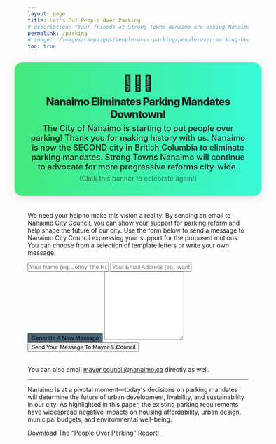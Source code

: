 ```yaml
---
layout: page
title: Let's Put People Over Parking
# description: "Your friends at Strong Towns Nanaimo are asking Nanaimo City Council and Staff to put #PeopleOverParking. It's time to rethink our parking mandates and create a more sustainable, equitable, and vibrant city. Learn more about our proposal and how you can help make it a reality."
permalink: /parking
# image: '/images/campaigns/people-over-parking/people-over-parking-header.png'
toc: true
---
```


<!-- Celebration Banner (Improved) -->
<div id="celebration-banner" style="
  width: 100vw;
  max-width: 100%;
  left: 50%;
  transform: translateX(-50%);
  background: linear-gradient(90deg, #43e97b 0%, #38f9d7 100%);
  color: #222;
  padding: 30px;
  margin: 0 0 36px 0;
  border-radius: 18px;
  text-align: center;
  box-shadow: 0 4px 24px rgba(0,0,0,0.10), 0 1.5px 6px rgba(0,0,0,0.08);
  position: relative;
  z-index: 10;
  font-family: inherit;
">
  <span style="font-size: 2.2rem; line-height: 1;">🎉🥳🎊</span>
  <h2 style="margin: 10px 0 6px 0; font-size: 1.5rem; font-weight: 800; letter-spacing: -1px;">Nanaimo Eliminates Parking Mandates Downtown!</h2>
  <div style="font-size: 1.15rem; font-weight: 500; margin-bottom: 0;">The City of Nanaimo is starting to put people over parking! Thank you for making history with us. Nanaimo is now the SECOND city in British Columbia to eliminate parking mandates. Strong Towns Nanaimo will continue to advocate for more progressive reforms city-wide.</div>
  <div style="font-size: 0.95rem; color: #333; margin-top: 7px; opacity: 0.7;">(Click this banner to celebrate again!)</div>
</div>

<style>
#celebration-banner {
  animation: slideInDown 0.8s cubic-bezier(.77,0,.18,1);
  border-radius: 18px !important;
  box-shadow: 0 4px 24px rgba(0,0,0,0.10), 0 1.5px 6px rgba(0,0,0,0.08) !important;
}
@media (max-width: 600px) {
  #celebration-banner h2 { font-size: 1.2rem; }
  #celebration-banner { padding: 18px 2vw 14px 2vw; border-radius: 10px !important; }
}
</style>

<!-- Confetti Library -->
<script src="https://cdn.jsdelivr.net/npm/canvas-confetti@1.6.0/dist/confetti.browser.min.js"></script>

<script>
function celebrate() {
  confetti({
    particleCount: 100,
    spread: 70,
    origin: { y: 0.6 }
  });
  const colors = ['#ff0000', '#00ff00', '#0000ff', '#ffff00', '#ff00ff', '#00ffff', '#ff8800', '#8800ff'];
  for (let i = 0; i < 50; i++) {
    setTimeout(() => {
      const confetti = document.createElement('div');
      confetti.className = 'confetti';
      confetti.style.left = Math.random() * 100 + 'vw';
      confetti.style.backgroundColor = colors[Math.floor(Math.random() * colors.length)];
      confetti.style.animationDelay = Math.random() * 2 + 's';
      confetti.style.animationDuration = (Math.random() * 2 + 2) + 's';
      document.body.appendChild(confetti);
      setTimeout(() => {
        if (confetti.parentNode) confetti.parentNode.removeChild(confetti);
      }, 5000);
    }, i * 100);
  }
}
window.addEventListener('load', () => { setTimeout(celebrate, 500); });
document.addEventListener('DOMContentLoaded', () => {
  const banner = document.getElementById('celebration-banner');
  if (banner) {
    banner.addEventListener('click', celebrate);
    banner.style.cursor = 'pointer';
  }
});
</script>

We need your help to make this vision a reality. By sending an email to Nanaimo City Council, you can show your support for parking reform and help shape the future of our city. Use the form below to send a message to Nanaimo City Council expressing your support for the proposed motions. You can choose from a selection of template letters or write your own message.

<form style="margin-bottom: 32px;" >
    <input type="hidden" class="campaign-input" name="_subject" id="_subject" name="_subject">
    <input type="hidden" class="campaign-input" name="_from" id="_from" name="_from">
    <input class="campaign-input" type="text" id="name" name="name" placeholder="Your Name (eg. Johny The Housing Activist)" required>
    <input class="campaign-input" type="email" id="email" name="email" placeholder="Your Email Address (eg. iwanthousing@gmail.com)" required>
    <select style="display:none;visibility:hidden;" id="template" name="template" required>
        <option value="">-- Select a template --</option>
        <option value="template1">Template 1</option>
        <option value="template2">Template 2</option>
        <option value="template3">Template 3</option>
        <option value="template4">Template 4</option>
        <option value="template5">Template 5</option>
        <option value="template6">Template 6</option>
        <option value="template7">Template 7</option>
        <option value="template8">Template 8</option>
        <option value="template9">Template 9</option>
        <option value="template10">Template 10</option>
        <option value="template11">Template 11</option>
        <option value="template12">Template 12</option>
        <option value="template13">Template 13</option>
        <option value="template14">Template 14</option>
        <option value="template15">Template 15</option>
        <option value="template16">Template 16</option>
        <option value="template17">Template 17</option>
        <option value="template18">Template 18</option>
        <option value="template19">Template 19</option>
        <option value="template20">Template 20</option>
        <option value="template21">Template 21</option>
    </select>
    <button style="background-color: #48687a;" class="campaign-submit" type="button" id="randomizeBtn">Generate A New Message</button>
    <input type="hidden" name="_to" value="michael@bassi.li">
    <textarea class="campaign-message" id="message" name="message" rows="10" required></textarea>
    <button class="campaign-submit" type="submit">Send Your Message To Mayor & Council</button>
    <input type="hidden" name="_captcha" value="false">
</form>

<script>
  const templateLetters = {
    template1: "Mayor and Council, eliminating mandatory parking requirements is crucial to solving Nanaimo's housing crisis. These mandates inflate development costs by forcing developers to dedicate valuable land to parking instead of much-needed housing. Without them, builders could provide more units, increasing housing supply and making homes more affordable. Parking mandates hinder the construction of affordable and diverse housing options, so by abolishing them, we can create more livable, affordable communities for all. Thank you for your time, and I urge you to seriously consider this proposal for the benefit of Nanaimo's future.",
    template2: "I urge you to support Strong Towns Nanaimo's call to abolish parking mandates because they create unnecessary obstacles for small businesses. Entrepreneurs already struggle with high startup costs, and parking requirements only add to the financial burden. By requiring parking spaces that often go unused, we make it harder for local businesses to open and operate, especially in dense, walkable neighbourhoods. Removing these barriers will make it easier for local businesses to thrive and create a more vibrant local economy. Thank you for considering this important change that will empower Nanaimo's small business community.",
    template3: "Our city's valuable land is being wasted on empty parking lots, and that's why I support abolishing parking mandates. These vast, unused spaces contribute little to the community, while they could instead be used for housing, green spaces, or local businesses. Eliminating parking mandates will free up land for more productive and engaging purposes, fostering a more walkable, community-focused urban environment that benefits all residents. Thank you for your time, and I hope you will give this proposal thoughtful consideration for the future of our city.",
    template4: "I believe that abolishing parking mandates is essential for fostering local economic growth. By requiring excessive parking, we reduce the space available for shops, housing, and other productive uses that would generate more economic activity. This hurts local businesses and limits opportunities for economic development. Removing these mandates will allow land to be used more efficiently, creating vibrant urban areas that attract businesses and residents alike. Thank you for considering this important step toward a more dynamic and prosperous Nanaimo.",
    template5: "I believe parking mandates are stifling Nanaimo's potential, which is why I support their removal. By forcing developers to prioritize parking, we limit their ability to create diverse, human-centered developments. These requirements result in more concrete and less community space, reducing the vibrancy and character of our city. By removing parking mandates, we can encourage innovative, people-oriented urban design that makes Nanaimo a more inviting and economically productive place to live. Thank you for your time and dedication to improving our community, and I hope you will consider this important proposal.",
    template6: "I stand with Strong Towns Nanaimo in advocating for the removal of parking mandates because they make housing less affordable. When developers are required to include parking, the added costs are passed on to tenants and homebuyers, making homes more expensive for everyone. This is especially problematic for those who don't even own cars. Removing these mandates would help reduce housing costs and provide more equitable access to affordable housing across the city. Thank you for your time, and I encourage you to consider this positive change for our growing community.",
    template7: "I support abolishing parking mandates because they encourage unnecessary car dependency. By requiring parking in every development, we reinforce the idea that cars are the default mode of transportation. This undermines efforts to promote alternative, more sustainable transportation options like public transit, cycling, and walking. Eliminating these mandates will help create a city that supports more sustainable, healthier ways of getting around, reducing congestion and pollution. Thank you for considering this change that will make Nanaimo a greener, more livable city.",
    template8: "Parking mandates are holding back infill development in Nanaimo, and that's why I believe they should be abolished. These requirements make it harder to build in established neighbourhoods, where space is already limited. Instead of using land for more housing or businesses, developers are forced to provide parking. Abolishing parking mandates will allow for smarter, more efficient infill development, which is critical to meeting our city's growing housing needs while reducing sprawl. Thank you for your time, and I encourage you to consider this smart, forward-thinking proposal.",
    template9: "Nanaimo's future should prioritize people, not cars, which is why I support removing parking mandates. These mandates lead to parking lots that take up valuable land that could be better used for parks, public spaces, or affordable housing. By eliminating parking requirements, we can repurpose this land for community-focused spaces that promote social interaction, improve quality of life, and make our city more livable. Thank you for your time, and I hope you will consider this proposal that prioritizes the needs of our community.",
    template10: "Parking mandates contribute to urban sprawl, and I believe they should be abolished to create a more sustainable Nanaimo. When parking is prioritized over people, developers are forced to build outward, increasing distances between housing, jobs, and services. This leads to a car-dependent city, higher infrastructure costs, and less walkability. By eliminating parking mandates, we can encourage denser, more sustainable development that benefits the entire community, both economically and environmentally. Thank you for considering this proposal, which will help create a more connected and sustainable city.",
    template12: "Mayor and Council, I fully support the removal of parking mandates as they make it more difficult to develop affordable housing. When developers are required to build parking spaces, it drives up construction costs and takes away land that could be used for housing. With fewer parking mandates, we can create more housing units, helping to address the housing shortage in Nanaimo. By reducing this burden, we can make it easier for people of all income levels to find a place to live. Thank you for your time, and I hope you consider this proposal to make housing more accessible for all.",
    template13: "I believe abolishing parking mandates is a crucial step toward encouraging local entrepreneurship. Small businesses often operate on limited budgets, and mandatory parking spaces increase their overhead costs significantly. Many businesses don't need as much parking as the mandates require, and the land could be better used to expand their services or enhance the customer experience. By removing these requirements, Nanaimo can foster a more business-friendly environment. Thank you for your time, and I urge you to consider this change for the benefit of local businesses.",
    template14: "Mayor and Council, eliminating mandatory parking requirements will create more opportunities for thoughtful urban development. Parking lots often sit empty, contributing nothing to the surrounding community. Instead, this land could be used for housing, parks, or public spaces that benefit residents. Reducing parking mandates will allow developers to make better use of available land, creating vibrant, mixed-use areas that enhance the quality of life in Nanaimo. Thank you for your time and for considering this forward-thinking approach to urban planning.",
    template15: "I strongly support the removal of parking mandates because they disproportionately affect people who do not drive. Many residents rely on public transit, walking, or biking as their primary modes of transportation. Yet, they are still burdened by the costs of parking that they do not use. Removing these mandates will make housing more affordable for everyone, especially those who don't own cars. Thank you for your time, and I hope you will consider this equitable policy change for a more inclusive Nanaimo.",
    template16: "I support the removal of parking mandates because they limit our ability to create pedestrian-friendly neighbourhoods. Parking lots dominate urban spaces, making them less inviting and harder to navigate on foot. By eliminating these mandates, we can prioritize walkability, public spaces, and transit access. This shift would make Nanaimo a more livable, vibrant city, where people can enjoy their neighbourhoods without being forced to rely on cars. Thank you for your time, and I encourage you to support this important step toward a more walkable city.",
    template17: "Removing parking mandates is essential for promoting more sustainable transportation options in Nanaimo. When we require parking spaces in all developments, we make car use the default mode of transportation. However, many residents want to rely more on public transit, cycling, or walking. Eliminating parking mandates will encourage more sustainable habits and reduce our city's environmental footprint. Thank you for your time, and I hope you will consider this environmentally responsible proposal.",
    template18: "Mayor and Council, I support Strong Towns Nanaimo's call to abolish parking mandates because they limit the density of development in our city. Parking requirements mean developers have to spread out their projects to accommodate cars, rather than focusing on building up and using land efficiently. By removing parking mandates, we can encourage denser, more efficient developments that support a broader range of housing options and make better use of infrastructure. Thank you for considering this critical change for a more efficient and inclusive city.",
    template19: "I believe parking mandates should be abolished because they prioritize cars over the needs of the community. Large parking lots create urban spaces that are dominated by vehicles rather than people, making neighbourhoods less walkable and less engaging. By removing these mandates, we can reclaim urban spaces for people, creating more parks, plazas, and community-focused areas that benefit everyone. Thank you for your time, and I urge you to consider this important shift toward a people-first urban design.",
    template20: "I support abolishing parking mandates because they are a financial burden on developers and homebuyers alike. The costs of creating parking spaces are ultimately passed on to consumers, making both housing and commercial space more expensive. This is an unnecessary burden, especially in areas where many residents may not need parking at all. By removing these mandates, we can lower costs and make housing and businesses more accessible. Thank you for your time, and I hope you consider this proposal to create a more affordable Nanaimo.",
    template21: "Mayor and Council, I strongly support the elimination of parking mandates because they do not align with our city's sustainability goals. Requiring parking in every development encourages more driving and makes it harder for people to choose greener transportation options. Removing parking mandates would send a clear signal that Nanaimo is committed to creating a sustainable future by promoting alternatives to car travel. Thank you for your time, and I hope you will support this environmentally conscious proposal to help build a more sustainable city.",
  };
  const templateSelect = document.getElementById('template');
  const messageTextarea = document.getElementById('message');
  const randomizeBtn = document.getElementById('randomizeBtn');
  function setRandomTemplate() {
    const templateKeys = Object.keys(templateLetters);
    const randomKey = templateKeys[Math.floor(Math.random() * templateKeys.length)];
    templateSelect.value = randomKey;
    messageTextarea.value = templateLetters[randomKey];
  }
  window.onload = setRandomTemplate;
  templateSelect.addEventListener('change', function() {
    const selectedTemplate = this.value;
    messageTextarea.value = templateLetters[selectedTemplate] || '';
  });
  randomizeBtn.addEventListener('click', setRandomTemplate);
  document.querySelector('form').addEventListener('submit', function() {
        var name = document.getElementById('name').value;
        var email = document.getElementById('email').value;
        var message = document.getElementById('message').value;
        var subject = name + " - Support for People Over Parking";
        window.location.href = "mailto:mayor.council@nanaimo.ca?subject=" + encodeURIComponent(subject) + "&body=" + encodeURIComponent(message);
    });
</script>

You can also email [mayor.council@nanaimo.ca](mailto:mayor.council@nanaimo.ca) directly as well.

***

Nanaimo is at a pivotal moment—today's decisions on parking mandates will determine the future of urban development, livability, and sustainability in our city. As highlighted in this paper, the existing parking requirements have widespread negative impacts on housing affordability, urban design, municipal budgets, and environmental well-being.

<div style="margin-bottom:32px;">
<a target="_blank" href="/reports/people-over-parking-2024-09-01.pdf">
  <div style="height:100%;z-index: 10;border-radius: 60px !important;" id="parking-victoria-button">
    <div class="parking_banner_bg lazy loaded" data-bg="" data-ll-status="entered">
      <div id="parking_banner_text">
        Download The "People Over Parking" Report!
      </div>
    </div>
  </div>
</a>
</div>

Nanaimo has already solved the housing crisis… _for cars_. Strong Towns Nanaimo & friends are asking Nanaimo City Council and Staff to put people over parking.

- 🚗 [What The Heck Are Mandatory Parking Requirements?](#what-the-heck-are-mandatory-parking-requirements-and-why-are-they-so-bad)
- 🛠️ [Our Proposal For Parking Reform In Nanaimo](#our-proposal-for-parking-reform-in-nanaimo)
- 🌎 [See Where Parking Reform Has Already Happened](#see-where-parking-reform-has-already-happened)
- 📃 [Words From Community Supporters Our Proposal](#hear-from-groups-in-nanaimo-and-beyond-that-support-our-proposal-for-parking-reform)
- 🙌 [Read Letters Of Support For Our Proposal](#read-letters-of-support-for-our-proposal)

# What The Heck Are Mandatory Parking Requirements And Why Are They So Bad?

Parking mandates are regulations that require developers to provide a certain number of parking spaces for each new building they construct. These requirements are intended to ensure that there is enough parking available for residents, customers, and employees. However, they often result in an overabundance of parking, which can have negative consequences for urban development, housing affordability, and the environment. Municipal parking requirements were initially implemented in a time when personal automobiles were assumed to be the best and primary mode of transportation.

> "The right to access every building in a city by private motorcar in an age when everyone owns such a vehicle, is actually the right to destroy the city." &mdash; Lewis Mumford, 1961

We have learned much about equity, finance, and the environment since those days and it is clear—parking minimums are a subsidy to the automobile which comes as a detriment to nearly everyone in society, including those who drive them. Parking minimums were created with the specific intent to alleviate on-street parking congestion. Ultimately, however, these regulations have resulted in an overabundance of parking infrastructure, leading to a host of urban planning challenges. By embracing reform, we have the opportunity to create a more equitable, economically robust, and environmentally sustainable Nanaimo. The time to act is now, and with the support of policymakers, planners, and the community, we can build a city that truly reflects our shared values and aspirations. 

![Our contribution to Park(ing) Day 2024. Strong Towns Nanaimo transformed a single parking space into an outdoor living room, complete with a TV, seating, board games, Twister, and more! (Strong Towns Nanaimo)](/images/campaigns/people-over-parking/parking-day-1.jpg){:loading="lazy"}
*Our contribution to Park(ing) Day 2024. Strong Towns Nanaimo transformed a single parking space into an outdoor living room, complete with a TV, seating, board games, Twister, and more! (Strong Towns Nanaimo)*


## Our Proposal For Parking Reform In Nanaimo

Two draft proposals for parking reform are being brought to the Governance and Priorities Committee. The two proposals are:

- Motion to change the word "required" to "recommended" in Section 7.3.3 Off-Street Parking Regulations Bylaw 2018 No. 7266, **OR**...
- Motion to expand section 7.3.(i) of the Off-Street Parking Regulations Bylaw 2018 No. 7266.03. (Transit- Oriented Areas) to cover all reliable and regular bus stops (defined by BC Transit as services of "at least 30 minutes at peak commute times."). Source: RDN Transit Future Plan 2022.

These motions independently seek to rectify the adverse impacts of our current parking provisions and foster sustainable, equitable, beautiful, and prosperous urban development in our beloved city.

![We have allowed our city to be dominated by auto-oriented uses, leading to unpleasant, dangerous, and unproductive urban spaces. Our off-street parking bylaws have been built to favour stip malls over vibrant urban areas. (Google Maps)](/images/campaigns/people-over-parking/woodgrove-parking-1.png){:loading="lazy"}
*We have allowed our city to be dominated by auto-oriented uses, leading to unpleasant, dangerous, and unproductive urban spaces. Our off-street parking bylaws have been built to favour stip malls over vibrant urban areas. (Google Maps)*

## See Where Parking Reform Has Already Happened

While to many Canadians and residents of Nanaimo, market-controlled parking might seem unthinkable, Parking reform is anything but new. Below is a map of all cities in North America that have removed their parking mandates or relaxed their parking requirements city-wide.

<div style="border: 1px solid var(--border-second-color) !important;box-shadow: 0 0 30px rgba(0,0,0,.3);margin-bottom: 32px;border-radius: 10px;">
    <iframe src="https://parkingreform.org/mandates-map" width="100%" height="100%"></iframe>
</div>

Parking reform isn't fringe–momentum is building across North America for change. Canadian cities as large as Toronto, O.N. (population 2,794,356) to towns as small as Lunenburg, N.S. (population 2,263) have discovered the potential that eliminating parking mandates holds.

## Hear From Groups In Nanaimo And Beyond That Support Our Proposal For Parking Reform

We are proud to have the support of dozens of organizations and individuals from Nanaimo and across North America. We are grateful for their support and look forward to working with them to make our vision a reality. Here are some quotes from groups that have endorsed our proposal:

> "Adam Smith invented the invisible hand, but city planners seem to prefer the hiding hand. Minimum parking requirements hide the cost of parking in higher prices for everything else. Most of us don't know it, but we all pay for free parking." &mdash; Donald Shoup

> "Parking requirements limit the feasibility of Small-Scale, Multi-Unit Homes by reducing available space for liveable areas. The result of this is unnecessarily inflated housing costs. By providing flexibility around parking, the city allows both industry and homebuyers to make their own decisions on the tradeoffs between parking, living space, and affordability." &mdash; Small Housing BC

> "Parking minimums add significant expense to new housing. Surface parking requires homebuilders to purchase more land or build fewer units, while underground parking can cost as much as $120k per stall. These costs are passed down to the eventual owners orrenters of these buildings,regardless of their vehicle storage needs." &mdash; More Homes Canada

> "Strong Towns Nanaimo has identified a profound disincentive for infill development and we support their efforts to recommend changes to this anachronistic bylaw." &mdash; Masthead Properties

> "While vast amounts of free parking might seem like a benefit, it's not free at all. The cost is borne by everyone, and it's a cost that your city, especially in its current budgetary situation, can ill afford." &mdash; Charles Marohn, Strong Towns

We've met with developers, architects, planners, and other stakeholders to discuss the benefits of parking reform. We've also hosted community events to raise awareness about the issue and build support for our proposal. We are confident that with the support of these groups and individuals, we can make parking reform a reality in Nanaimo. **Builders, business owners and residents alike all agree: it's time to put people over parking.**

## Read Letters Of Support For Our Proposal

We have received letters of support from a variety of organizations and individuals who believe in the importance of parking reform. Some of these letters are included below:

- 🚌 [Urban Thrive](/documents/campaigns/parking/urban-thrive-letter-of-support-for-parking-reform.pdf) - Submitted 2024-10-17
- 🏙️ [Happy Cities](/documents/campaigns/parking/happy-cities-letter-of-support-for-parking-reform.pdf) - Submitted 2024-10-16
- 🏠 [Small Housing BC](/documents/campaigns/parking/small-housing-bc-letter-of-support-for-parking-reform.pdf) - Submitted 2024-09-20
- 🏙️ [More Homes Canada](/documents/campaigns/parking/more-homes-canada-letter-of-support-for-parking-reform.pdf) - Submitted 2024-09-14
- 👑 [Donald Shoup](/documents/campaigns/parking/donald-shoup-letter-of-support-for-parking-reform.pdf) - Submitted 2024-09-12
- 🚲 [Strong Towns (US)](/documents/campaigns/parking/strong-towns-letter-of-support-for-parking-reform.pdf) - Submitted 2024-09-11
- 🛠️ [Masthead Properties](/documents/campaigns/parking/masthead-properties-letter-of-support-for-parking-reform.pdf) - Submitted 2024-09-10

We are grateful for the support of these organizations and look forward to working with them to make parking reform a reality in Nanaimo. Note that these letters are just a small sample of the many organizations and individuals who have endorsed our proposal. We are proud to have the support of so many diverse groups and individuals who share our vision for a more sustainable, equitable, and vibrant Nanaimo. However, not all letters of support are public, and some _organizations have requested that their support remain private_.

***
